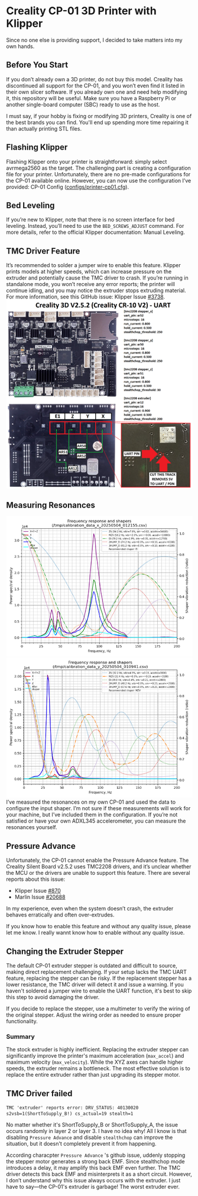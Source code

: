 
# Creality CP-01 3D Printer with Klipper
Since no one else is providing support, I decided to take matters into my own hands.

## Before You Start
If you don’t already own a 3D printer, do not buy this model. Creality has discontinued all support for the CP-01, and you won’t even find it listed in their own slicer software. If you already own one and need help modifying it, this repository will be useful.
Make sure you have a Raspberry Pi or another single-board computer (SBC) ready to use as the host.

I must say, if your hobby is fixing or modifying 3D printers, Creality is one of the best brands you can find. You'll end up spending more time repairing it than actually printing STL files.

## Flashing Klipper
Flashing Klipper onto your printer is straightforward: simply select avrmega2560 as the target. The challenging part is creating a configuration file for your printer. Unfortunately, there are no pre-made configurations for the CP-01 available online. However, you can now use the configuration I’ve provided: CP-01 Config ([configs/printer-cp01.cfg](configs/printer-cp01.cfg)).

## Bed Leveling
If you’re new to Klipper, note that there is no screen interface for bed leveling. Instead, you’ll need to use the ```BED_SCREWS_ADJUST``` command.
For more details, refer to the official Klipper documentation: Manual Leveling.

## TMC Driver Feature
It’s recommended to solder a jumper wire to enable this feature. Klipper prints models at higher speeds, which can increase pressure on the extruder and potentially cause the TMC driver to crash. If you’re running in standalone mode, you won’t receive any error reports; the printer will continue idling, and you may notice the extruder stops extruding material. For more information, see this GitHub issue: Klipper Issue [#3738](https://github.com/Klipper3d/klipper/issues/3738#issuecomment-757184030).
![CP-01 UART](images/UART.png)

## Measuring Resonances

![X](images/shaper_calibrate_x.webp)
![Y](images/shaper_calibrate_y.webp)
I’ve measured the resonances on my own CP-01 and used the data to configure the input shaper. I’m not sure if these measurements will work for your machine, but I’ve included them in the configuration. If you’re not satisfied or have your own ADXL345 accelerometer, you can measure the resonances yourself.


## Pressure Advance
Unfortunately, the CP-01 cannot enable the Pressure Advance feature. The Creality Silent Board v2.5.2 uses TMC2208 drivers, and it’s unclear whether the MCU or the drivers are unable to support this feature.
There are several reports about this issue:

- Klipper Issue [#870](https://github.com/Klipper3d/klipper/issues/870)
- Marlin Issue [#20688](https://github.com/MarlinFirmware/Marlin/issues/20688)

In my experience, even when the system doesn’t crash, the extruder behaves erratically and often over-extrudes.

If you know how to enable this feature and without any quality issue, please let me know. I really wannt know how to enable without any quality issue.


## Changing the Extruder Stepper

The default CP-01 extruder stepper is outdated and difficult to source, making direct replacement challenging. If your setup lacks the TMC UART feature, replacing the stepper can be risky. If the replacement stepper has a lower resistance, the TMC driver will detect it and issue a warning. If you haven't soldered a jumper wire to enable the UART function, it's best to skip this step to avoid damaging the driver.

If you decide to replace the stepper, use a multimeter to verify the wiring of the original stepper. Adjust the wiring order as needed to ensure proper functionality.

### Summary

The stock extruder is highly inefficient. Replacing the extruder stepper can significantly improve the printer's maximum acceleration (`max_accel`) and maximum velocity (`max_velocity`). While the XYZ axes can handle higher speeds, the extruder remains a bottleneck. The most effective solution is to replace the entire extruder rather than just upgrading its stepper motor.

## TMC Driver failed

```
TMC 'extruder' reports error: DRV_STATUS: 40130020 s2vsb=1(ShortToSupply_B!) cs_actual=19 stealth=1
```

No matter whether it's ShortToSupply_B or ShortToSupply_A, the issue occurs randomly in layer 2 or layer 3. I have no idea why! All I know is that disabling `Pressure Advance` and disable `stealthchop` can improve the situation, but it doesn't completely prevent it from happening.

According characpter `Pressure Advance` 's github issue, uddenly stopping the stepper motor generates a strong back EMF. Since stealthchop mode introduces a delay, it may amplify this back EMF even further. The TMC driver detects this back EMF and misinterprets it as a short circuit. However, I don’t understand why this issue always occurs with the extruder. I just have to say—the CP-01's extruder is garbage! The worst extruder ever.